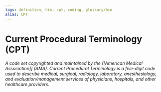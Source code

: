 ```yaml
---
tags: definition, him, cpt, coding, glossary/him
alias: CPT
---
```

# Current Procedural Terminology (CPT)
*A code set copyrighted and maintained by the [[American Medical Association]] (AMA). Current Procedural Terminology is a five-digit code used to describe medical, surgical, radiology, laboratory, anesthesiology, and evaluation/management services of physicians, hospitals, and other healthcare providers.*
